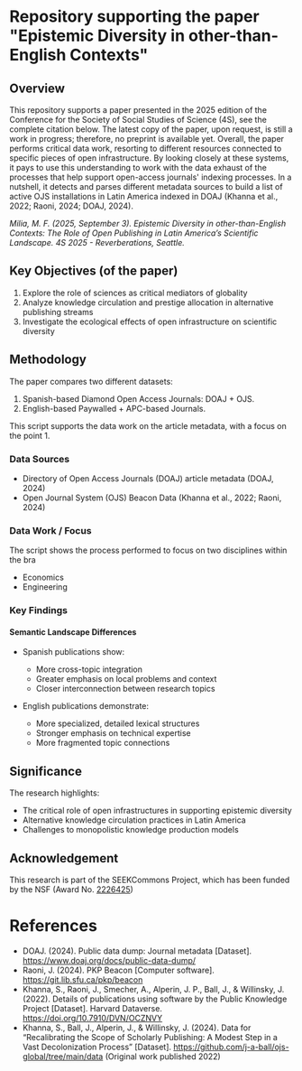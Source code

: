 # Repository supporting the paper "Epistemic Diversity in other-than-English Contexts"

## Overview

This repository supports a paper presented in the 2025 edition of the Conference for the Society of Social Studies of Science (4S), see the complete citation below. The latest copy of the paper, upon request, is still a work in progress; therefore, no preprint is available yet. Overall, the paper performs critical data work, resorting to different resources connected to specific pieces of open infrastructure. By looking closely at these systems, it pays to use this understanding to work with the data exhaust of the processes that help support open-access journals' indexing processes. In a nutshell, it detects and parses different metadata sources to build a list of active OJS installations in Latin America indexed in DOAJ (Khanna et al., 2022; Raoni, 2024; DOAJ, 2024).

  _Milia, M. F. (2025, September 3). Epistemic Diversity in other-than-English Contexts: The Role of Open Publishing in Latin America’s Scientific Landscape. 4S 2025 - Reverberations, Seattle._

## Key Objectives (of the paper)
1. Explore the role of sciences as critical mediators of globality
2. Analyze knowledge circulation and prestige allocation in alternative publishing streams
3. Investigate the ecological effects of open infrastructure on scientific diversity

## Methodology
The paper compares two different datasets: 
1. Spanish-based Diamond Open Access Journals: DOAJ + OJS. 
2. English-based Paywalled + APC-based Journals.

This script supports the data work on the article metadata, with a focus on the point 1. 

### Data Sources
- Directory of Open Access Journals (DOAJ) article metadata (DOAJ, 2024)
- Open Journal System (OJS) Beacon Data (Khanna et al., 2022; Raoni, 2024)

### Data Work / Focus

The script shows the process performed to focus on two disciplines within the bra
- Economics
- Engineering

### Key Findings
#### Semantic Landscape Differences
- Spanish publications show:
  - More cross-topic integration
  - Greater emphasis on local problems and context
  - Closer interconnection between research topics

- English publications demonstrate:
  - More specialized, detailed lexical structures
  - Stronger emphasis on technical expertise
  - More fragmented topic connections

## Significance
The research highlights:
- The critical role of open infrastructures in supporting epistemic diversity
- Alternative knowledge circulation practices in Latin America
- Challenges to monopolistic knowledge production models

## Acknowledgement
This research is part of the SEEKCommons Project, which has been funded by the NSF (Award No. [2226425](https://www.nsf.gov/awardsearch/show-award?AWD_ID=2226425))

# References
- DOAJ. (2024). Public data dump: Journal metadata [Dataset]. https://www.doaj.org/docs/public-data-dump/
- Raoni, J. (2024). PKP Beacon [Computer software]. https://git.lib.sfu.ca/pkp/beacon
- Khanna, S., Raoni, J., Smecher, A., Alperin, J. P., Ball, J., & Willinsky, J. (2022). Details of publications using software by the Public Knowledge Project [Dataset]. Harvard Dataverse. https://doi.org/10.7910/DVN/OCZNVY
- Khanna, S., Ball, J., Alperin, J., & Willinsky, J. (2024). Data for “Recalibrating the Scope of Scholarly Publishing: A Modest Step in a Vast Decolonization Process” [Dataset]. https://github.com/j-a-ball/ojs-global/tree/main/data (Original work published 2022)





